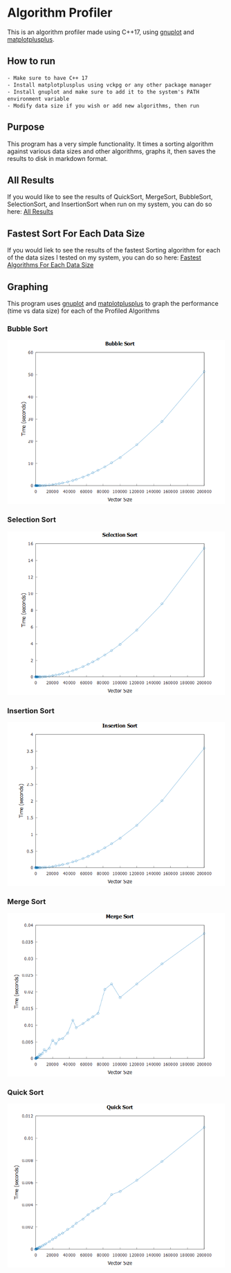 # Algorithm Profiler

This is an algorithm profiler made using C++17, using [gnuplot](http://www.gnuplot.info/) and [matplotplusplus](https://github.com/alandefreitas/matplotplusplus).

## How to run

    - Make sure to have C++ 17
    - Install matplotplusplus using vckpg or any other package manager
    - Install gnuplot and make sure to add it to the system's PATH environment variable
    - Modify data size if you wish or add new algorithms, then run

## Purpose

This program has a very simple functionality. It times a sorting algorithm against various data sizes and other algorithms, graphs it, then saves the results to disk in markdown format.

## All Results

If you would like to see the results of QuickSort, MergeSort, BubbleSort, SelectionSort, and InsertionSort when run on my system, you can do so here: [All Results](https://github.com/Mounayer/Algorithm_Profiler/blob/main/Algorithm%20Profiler/AllResults.md)

## Fastest Sort For Each Data Size

If you would liek to see the results of the fastest Sorting algorithm for each of the data sizes I tested on my system, you can do so here: [Fastest Algorithms For Each Data Size](https://github.com/Mounayer/Algorithm_Profiler/blob/main/Algorithm%20Profiler/Fastest.md)

## Graphing

This program uses [gnuplot](http://www.gnuplot.info/) and [matplotplusplus](https://github.com/alandefreitas/matplotplusplus) to graph the performance (time vs data size) for each of the Profiled Algorithms

### Bubble Sort

![Alt text](<Algorithm Profiler/Bubble Sort.png>)

### Selection Sort

![Alt text](<Algorithm Profiler/Selection Sort.png>)

### Insertion Sort

![Alt text](<Algorithm Profiler/Insertion Sort.png>)

### Merge Sort

![Alt text](<Algorithm Profiler/Merge Sort.png>)

### Quick Sort

![Alt text](<Algorithm Profiler/Quick Sort.png>)
